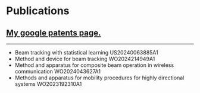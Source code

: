 
# Publications

## [My google patents page.](https://patents.google.com/?inventor=Mustafa+Ozkoc)
---

* Beam tracking with statistical learning US20240063885A1
* Method and device for beam tracking WO2024214949A1
* Method and apparatus for composite beam operation in wireless communication WO2024043627A1
* Methods and apparatus for mobility procedures for highly directional systems WO2023192310A1